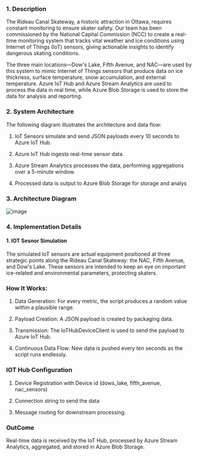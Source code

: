 ### 1. Description
The Rideau Canal Skateway, a historic attraction in Ottawa, requires constant monitoring to ensure skater safety. Our team has been commissioned by the National Capital Commission (NCC) to create a real-time monitoring system that tracks vital weather and ice conditions using Internet of Things (IoT) sensors, giving actionable insights to identify dangerous skating conditions.

The three main locations—Dow's Lake, Fifth Avenue, and NAC—are used by this system to mimic Internet of Things sensors that produce data on ice thickness, surface temperature, snow accumulation, and external temperature. Azure IoT Hub and Azure Stream Analytics are used to process the data in real time, while Azure Blob Storage is used to store the data for analysis and reporting.

### 2. System Architecture
The following diagram illustrates the architecture and data flow:

1. IoT Sensors simulate and send JSON payloads every 10 seconds to Azure IoT Hub.
   
2. Azure IoT Hub ingests real-time sensor data.

3. Azure Stream Analytics processes the data, performing aggregations over a 5-minute window.
   
4. Processed data is output to Azure Blob Storage for storage and analys

### 3. Architecture Diagram
![image](https://github.com/user-attachments/assets/a2cffdff-1724-4e72-b364-571ffc1ea57e)

### 4. Implementation Details

#### 1. IOT Sesnor Simulation
The simulated IoT sensors are actual equipment positioned at three strategic points along the Rideau Canal Skateway: the NAC, Fifth Avenue, and Dow's Lake. These sensors are intended to keep an eye on important ice-related and environmental parameters, protecting skaters.

### How It Works:
1. Data Generation: For every metric, the script produces a random value within a plausible range.
   
2. Payload Creation: A JSON payload is created by packaging data.
   
3. Transmission: The IoTHubDeviceClient is used to send the payload to Azure IoT Hub.
   
4. Continuous Data Flow: New data is pushed every ten seconds as the script runs endlessly.

### IOT Hub Configuration
1. Device Registration with Device id (dows_lake, fifth_avenue, nac_sensors)

2. Connection string to send the data

3. Message routing for downstream processing.

### OutCome
Real-time data is received by the IoT Hub, processed by Azure Stream Analytics, aggregated, and stored in Azure Blob Storage.
